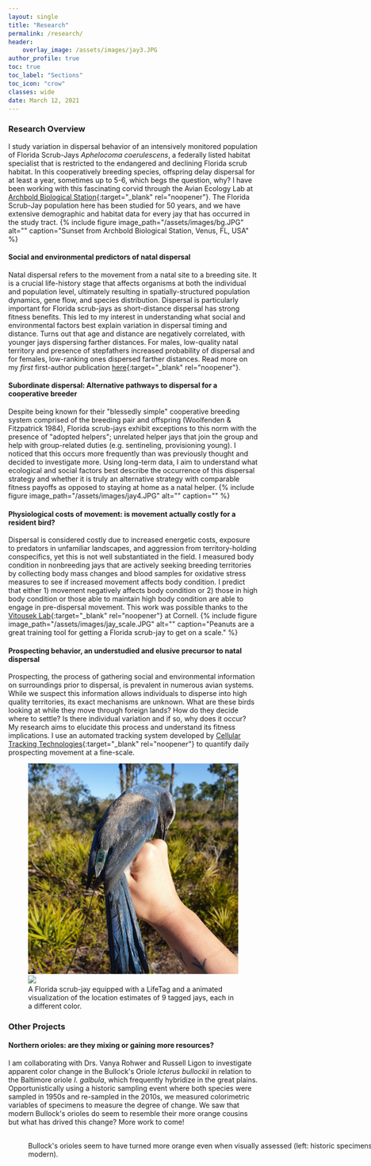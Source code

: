 ```yaml
---
layout: single
title: "Research"
permalink: /research/
header:
    overlay_image: /assets/images/jay3.JPG
author_profile: true
toc: true
toc_label: "Sections"
toc_icon: "crow"
classes: wide
date: March 12, 2021
---
```


### Research Overview

I study variation in dispersal behavior of an intensively monitored population of Florida Scrub-Jays *Aphelocoma coerulescens*, a federally listed habitat specialist that is restricted to the endangered and declining Florida scrub habitat. In this cooperatively breeding species, offspring delay dispersal for at least a year, sometimes up to 5-6, which begs the question, why? I have been working with this fascinating corvid through the Avian Ecology Lab at [Archbold Biological Station](https://www.archbold-station.org/){:target="_blank" rel="noopener"}. The Florida Scrub-Jay population here has been studied for 50 years, and we have extensive demographic and habitat data for every jay that has occurred in the study tract.
{% include figure image_path="/assets/images/bg.JPG" alt="" caption="Sunset from Archbold Biological Station, Venus, FL, USA" %}

#### Social and environmental predictors of natal dispersal

Natal dispersal refers to the movement from a natal site to a breeding site. It is a crucial life-history stage that affects organisms at both the individual and population level, ultimately resulting in spatially-structured population dynamics, gene flow, and species distribution. Dispersal is particularly important for Florida scrub-jays as short-distance dispersal has strong fitness benefits. This led to my interest in understanding what social and environmental factors best explain variation in dispersal timing and distance. Turns out that age and distance are negatively correlated, with younger jays dispersing farther distances. For males, low-quality natal territory and presence of stepfathers increased probability of dispersal and for females, low-ranking ones dispersed farther distances. Read more on my *first* first-author publication [here](https://academic.oup.com/beheco/article/31/3/692/5760756){:target="_blank" rel="noopener"}.


#### Subordinate dispersal: Alternative pathways to dispersal for a cooperative breeder

Despite being known for their "blessedly simple" cooperative breeding system comprised of the breeding pair and offspring (Woolfenden & Fitzpatrick 1984), Florida scrub-jays exhibit exceptions to this norm with the presence of "adopted helpers"; unrelated helper jays that join the group and help with group-related duties (e.g. sentineling, provisioning young). I noticed that this occurs more frequently than was previously thought and decided to investigate more. Using long-term data, I aim to understand what ecological and social factors best describe the occurrence of this dispersal strategy and whether it is truly an alternative strategy with comparable fitness payoffs as opposed to staying at home as a natal helper. 
{% include figure image_path="/assets/images/jay4.JPG" alt="" caption="" %}

#### Physiological costs of movement: is movement actually costly for a resident bird? 

Dispersal is considered costly due to increased energetic costs, exposure to predators in unfamiliar landscapes, and aggression from territory-holding conspecifics, yet this is not well substantiated in the field. I measured body condition in nonbreeding jays that are actively seeking breeding territories by collecting body mass changes and blood samples for oxidative stress measures to see if increased movement affects body condition. I predict that either 1) movement negatively affects body condition or 2) those in high body condition or those able to maintain high body condition are able to engage in pre-dispersal movement. This work was possible thanks to the [Vitousek Lab](https://vitousek.weebly.com/){:target="_blank" rel="noopener"} at Cornell. 
{% include figure image_path="/assets/images/jay_scale.JPG" alt="" caption="Peanuts are a great training tool for getting a Florida scrub-jay to get on a scale." %}


#### Prospecting behavior, an understudied and elusive precursor to natal dispersal
Prospecting, the process of gathering social and environmental information on surroundings prior to dispersal, is prevalent in numerous avian systems. While we suspect this information allows individuals to disperse into high quality territories, its exact mechanisms are unknown. What are these birds looking at while they move through foreign lands? How do they decide where to settle? Is there individual variation and if so, why does it occur? My research aims to elucidate this process and understand its fitness implications. I use an automated tracking system developed by [Cellular Tracking Technologies](https://celltracktech.com/){:target="_blank" rel="noopener"} to quantify daily prospecting movement at a fine-scale. 

<figure class="half">
    <a href="/assets/images/taggedjay.jpg"><img src="/assets/images/taggedjay.jpg"></a>
    <a href="/assets/images/slowed_ver.gif"><img src="/assets/images/slowed_ver.gif"></a>
    <figcaption>A Florida scrub-jay equipped with a LifeTag and a animated visualization of the location estimates of 9 tagged jays, each in a different color.</figcaption>
</figure>

### Other Projects
#### Northern orioles: are they mixing or gaining more resources?
I am collaborating with Drs. Vanya Rohwer and Russell Ligon to investigate apparent color change in the Bullock's Oriole *Icterus bullockii* in relation to the Baltimore oriole *I. galbula*, which frequently hybridize in the great plains. Opportunistically using a historic sampling event where both species were sampled in 1950s and re-sampled in the 2010s, we measured colorimetric variables of specimens to measure the degree of change. We saw that modern Bullock's orioles do seem to resemble their more orange cousins but what has drived this change? More work to come! 

<figure style="width: 800px" class="align-left">
  <img src="{{ site.url }}{{ site.baseurl }}/assets/images/orioles1.jpg" alt="">
  <figcaption>Bullock's orioles seem to have turned more orange even when visually assessed (left: historic specimens, right: modern).</figcaption>
</figure> <br clear=left>
